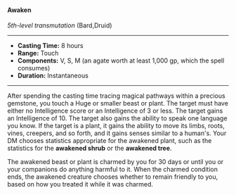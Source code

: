 #### Awaken
*5th-level transmutation* (Bard,Druid)
___
- **Casting Time:** 8 hours
- **Range:** Touch
- **Components:** V, S, M (an agate worth at least 1,000 gp, which the spell consumes)
- **Duration:** Instantaneous
---
After spending the casting time tracing magical pathways within a precious gemstone, you touch a Huge or smaller beast or plant. The target must have either no Intelligence score or an Intelligence of 3 or less. The target gains an Intelligence of 10. The target also gains the ability to speak one language you know. If the target is a plant, it gains the ability to move its limbs, roots, vines, creepers, and so forth, and it gains senses similar to a human's. Your DM chooses statistics appropriate for the awakened plant, such as the statistics for the **awakened shrub** or the **awakened tree**.

The awakened beast or plant is charmed by you for 30 days or until you or your companions do anything harmful to it. When the charmed condition ends, the awakened creature chooses whether to remain friendly to you, based on how you treated it while it was charmed.